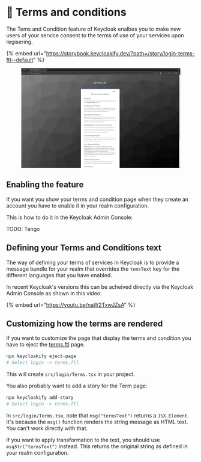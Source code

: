# 📄 Terms and conditions

The Tems and Condition feature of Keycloak enalbes you to make new users of your service consent to the terms of use of your services upon regisering. &#x20;

{% embed url="https://storybook.keycloakify.dev/?path=/story/login-terms-ftl--default" %}

<figure><img src="../.gitbook/assets/image (2) (1) (1) (1) (1) (1).png" alt=""><figcaption></figcaption></figure>

## Enabling the feature

If you want you show your terms and condition page when they create an account you have to enable it in your realm configuration. &#x20;

This is how to do it in the Keycloak Admin Console: &#x20;

TODO: Tango

## Defining your Terms and Conditions text

The way of defining your terms of services in Keycloak is to provide a message bundle for your realm that overrides the `temsText` key for the different languages that you have enabled. &#x20;

In recent Keycloak's versions this can be acheived directly via the Keycloak Admin Console as shown in this video: &#x20;

{% embed url="https://youtu.be/naW2TxwJZsA" %}

## Customizing how the terms are rendered

If you want to customize the page that display the terms and condition you have to eject the [terms.ftl](https://storybook.keycloakify.dev/?path=/story/login-terms-ftl--default) page.

```bash
npx keycloakify eject-page
# Select login -> terms.ftl
```

This will create `src/login/Terms.tsx` in your project.

You also probably want to add a story for the Term page:

```bash
npx keycloakify add-story
# Select login -> terms.ftl
```

In `src/login/Terms.tsx`, note that `msg("termsText")` returns a `JSX.Element`. It's because the `msg()` function renders the string message as HTML text. You can't work directly with that. &#x20;

If you want to apply transformation to the text, you should use `msgStr("termsText")` instead. This returns the original string as defined in your realm configuration. &#x20;
